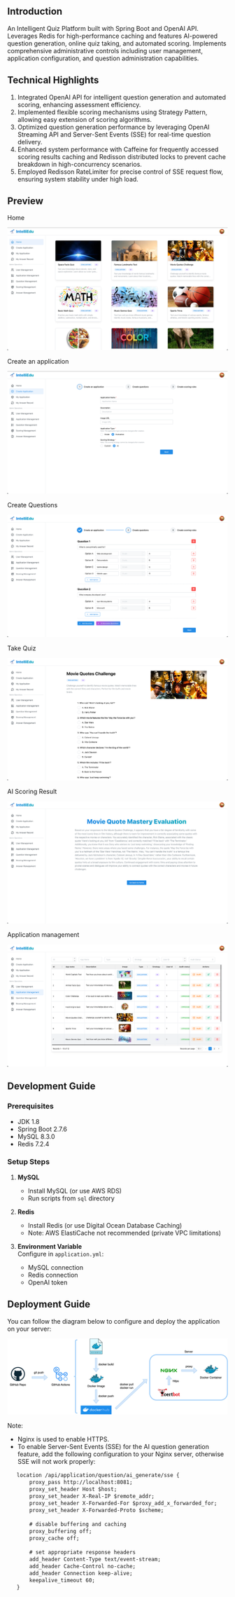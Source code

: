 ## Introduction

An Intelligent Quiz Platform built with Spring Boot and OpenAI API. Leverages Redis for high-performance caching and features AI-powered question generation, online quiz taking, and automated scoring. Implements comprehensive administrative controls including user management, application configuration, and question administration capabilities.

## Technical Highlights

1. Integrated OpenAI API for intelligent question generation and automated scoring, enhancing assessment efficiency.
2. Implemented flexible scoring mechanisms using Strategy Pattern, allowing easy extension of scoring algorithms.
3. Optimized question generation performance by leveraging OpenAI Streaming API and Server-Sent Events (SSE) for real-time question delivery.
4. Enhanced system performance with Caffeine for frequently accessed scoring results caching and Redisson distributed locks to prevent cache breakdown in high-concurrency scenarios.
5. Employed Redisson RateLimiter for precise control of SSE request flow, ensuring system stability under high load.

## Preview

Home

![Home](./assets//home.jpeg)

Create an application

![Create an application](./assets/create-application.png)

Create Questions

![Create Questions](./assets/create-question.png)

Take Quiz

![Take Quiz](./assets/solve-question.png)

AI Scoring Result

![AI Scoring Result](./assets/AI-scoring-result.png)

Application management

![Application management](./assets/application-management.png)

## Development Guide

### Prerequisites

- JDK 1.8
- Spring Boot 2.7.6
- MySQL 8.3.0
- Redis 7.2.4

### Setup Steps

1. **MySQL**
    - Install MySQL (or use AWS RDS)
    - Run scripts from `sql` directory

2. **Redis**
    - Install Redis (or use Digital Ocean Database Caching)
    - Note: AWS ElastiCache not recommended (private VPC limitations)

3. **Environment Variable**  
   Configure in `application.yml`:
    - MySQL connection
    - Redis connection
    - OpenAI token

## Deployment Guide

You can follow the diagram below to configure and deploy the application on your server:

![deploy.jpg](./assets/deploy.jpg)

Note:

* Nginx is used to enable HTTPS.
* To enable Server-Sent Events (SSE) for the AI question generation feature, add the following configuration to your Nginx server, otherwise SSE will not work properly:

```
   location /api/application/question/ai_generate/sse {
       proxy_pass http://localhost:8081;
       proxy_set_header Host $host;
       proxy_set_header X-Real-IP $remote_addr;
       proxy_set_header X-Forwarded-For $proxy_add_x_forwarded_for;
       proxy_set_header X-Forwarded-Proto $scheme;
   
       # disable buffering and caching
       proxy_buffering off;
       proxy_cache off;
   
       # set appropriate response headers
       add_header Content-Type text/event-stream;
       add_header Cache-Control no-cache;
       add_header Connection keep-alive;
       keepalive_timeout 60;
   }
```
